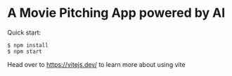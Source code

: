 # A Movie Pitching App powered by AI

Quick start:

```
$ npm install
$ npm start
````

Head over to https://vitejs.dev/ to learn more about using vite
